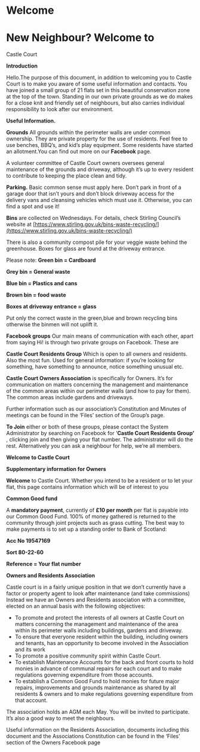 # Welcome

# New Neighbour? Welcome to
Castle Court

**Introduction**

Hello.The purpose of this document, in addition to welcoming you to
Castle Court is to make you aware of some useful information and
contacts. You have joined a small group of 21 flats set in this
beautiful conservation zone at the top of the town. Standing in our own
private grounds as we do makes for a close knit and friendly set of
neighbours, but also carries individual responsibility to look after our
environment.

**Useful Information.**

**Grounds** All grounds within the perimeter walls are
under common ownership. They are private property for the use of
residents. Feel free to use benches, BBQ’s, and kid’s play equipment.
Some residents have started an allotment.You can find out more on our
**Facebook** page.

A volunteer committee of Castle Court owners oversees general
maintenance of the grounds and driveway, although it’s up to every
resident to contribute to keeping the place clean and tidy.

**Parking.** Basic common sense must apply here. Don’t
park in front of a garage door that isn’t yours and don’t block driveway
access for the delivery vans and cleansing vehicles which must use it.
Otherwise, you can find a spot and use it!

**Bins** are collected on Wednesdays. For details, check
Stirling Council’s website at [https://www.stirling.gov.uk/bins-waste-recycling/](https://www.stirling.gov.uk/bins-waste-recycling/)

There is also a community compost pile for your veggie waste behind
the greenhouse. Boxes for glass are found at the driveway entrance.

Please note: **Green bin = Cardboard**

**Grey bin = General waste**

**Blue bin = Plastics and cans**

**Brown bin = food waste**

**Boxes at driveway entrance = glass**

Put only the correct waste in the green,blue and brown recycling bins
otherwise the binmen will not uplift it.

**Facebook groups** Our main means of communication with
each other, apart from saying Hi! is through two private groups on
Facebook. These are

**Castle Court Residents Group** Which is open to all
owners and residents. Also the most fun. Used for general information:
if you’re looking for something, have something to announce, notice
something unusual etc.

**Castle Court Owners Association** is specifically for
Owners. It’s for communication on matters concerning the management and
maintenance of the common areas within our perimeter walls (and how to
pay for them). The common areas include gardens and driveways.

Further information such as our association’s Constitution and
Minutes of meetings can be found in the ‘Files’ section of the Group’s
page.

**To Join** either or both of these groups, please
contact the System Administrator by searching on Facebook for
’**Castle Court Residents Group’** , clicking join and then
giving your flat number. The administrator will do the rest.
Alternatively you can ask a neighbour for help, we’re all members.

**Welcome to Castle Court**

**Supplementary information for Owners**

**Welcome** to Castle Court. Whether you intend to be a
resident or to let your flat, this page contains information which will
be of interest to you

**Common Good fund**

A **mandatory payment**, currently of **£10 per
month** per flat is payable into our Common Good Fund. 100% of
money gathered is returned to the community through joint projects such
as grass cutting. The best way to make payments is to set up a standing
order to Bank of Scotland:

**Acc No 19547169**

**Sort 80-22-60**

**Reference = Your flat number**

**Owners and Residents Association**

Castle court is in a fairly unique position in that we don’t
currently have a factor or property agent to look after maintenance (and
take commissions) Instead we have an Owners and Residents association
with a committee, elected on an annual basis with the following
objectives:

- To promote and protect the interests of all owners at Castle Court
on matters concerning the management and maintenance of the area within
its perimeter walls including buildings, gardens and driveway.
- To ensure that everyone resident within the building, including
owners and tenants, has an opportunity to become involved in the
Association and its work
- To promote a positive community spirit within Castle Court.
- To establish Maintenance Accounts for the back and front courts to
hold monies in advance of communal repairs for each court and to make
regulations governing expenditure from those accounts.
- To establish a Common Good Fund to hold monies for future major
repairs, improvements and grounds maintenance as shared by all residents
& owners and to make regulations governing expenditure from that
account.

The association holds an AGM each May. You will be invited to
participate. It’s also a good way to meet the neighbours.

Useful information on the Residents Association, documents including
this document and the Associations Constitution can be found in the
‘Files’ section of the Owners Facebook page